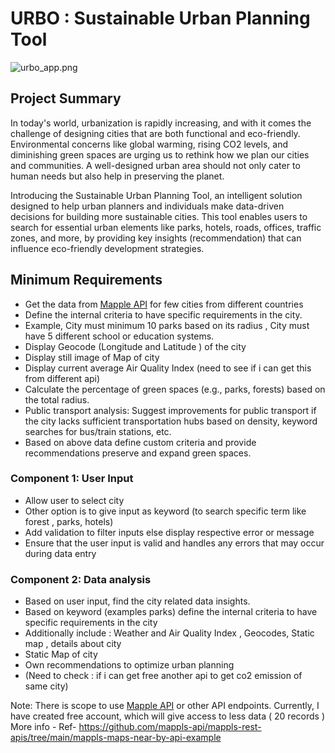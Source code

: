 # URBO : Sustainable Urban Planning Tool 

![urbo_app.png](utils/static/urbo_app.png)

## Project Summary
In today's world, urbanization is rapidly increasing, and with it comes the challenge of designing cities that are both 
functional and eco-friendly. Environmental concerns like global warming, rising CO2 levels, and diminishing green spaces 
are urging us to rethink how we plan our cities and communities. A well-designed urban area should not only cater to human 
needs but also help in preserving the planet.

Introducing the Sustainable Urban Planning Tool, an intelligent solution designed to help urban planners and individuals
make data-driven decisions for building more sustainable cities. This tool enables users to search for essential urban 
elements like parks, hotels, roads, offices, traffic zones, and more, by providing key insights (recommendation) that can influence 
eco-friendly development strategies. 

## Minimum Requirements
- Get the data from [Mapple API](https://apis.mappls.com/) for few cities from different countries
- Define the internal criteria to have specific requirements in the city. 
- Example, City must minimum 10 parks based on its radius , City must have 5 different school or education systems. 
- Display Geocode (Longitude and Latitude ) of the city
- Display still image of Map of city
- Display current average Air Quality Index (need to see if i can get this from different api)
- Calculate the percentage of green spaces (e.g., parks, forests) based on the total radius.
- Public transport analysis: Suggest improvements for public transport if the city lacks sufficient transportation hubs based on density, keyword searches for bus/train stations, etc.
- Based on above data define custom criteria and provide recommendations preserve and expand green spaces.

### Component 1: User Input
- Allow user to select city 
- Other option is to give input as keyword (to search specific term like forest , parks, hotels)
- Add validation to filter inputs else display respective error or message
- Ensure that the user input is valid and handles any errors that may occur during data entry

### Component 2: Data analysis
- Based on user input, find the city related data insights.
- Based on keyword (examples parks) define the internal criteria to have specific requirements in the city
- Additionally include : Weather and Air Quality Index , Geocodes, Static map , details about city
- Static Map of city
- Own recommendations to optimize urban planning
- (Need to check : if i can get free another api to get co2 emission of same city)

Note:
There is scope to use [Mapple API](https://apis.mappls.com/) or other API endpoints.
Currently, I have created free account, which will give access to less data ( 20  records )
More info - Ref- https://github.com/mappls-api/mappls-rest-apis/tree/main/mappls-maps-near-by-api-example

